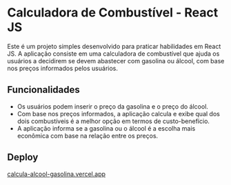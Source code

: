 # Calculadora de Combustível - React JS

Este é um projeto simples desenvolvido para praticar habilidades em React JS. A aplicação consiste em uma calculadora de combustível que ajuda os usuários a decidirem se devem abastecer com gasolina ou álcool, com base nos preços informados pelos usuários.

## Funcionalidades

- Os usuários podem inserir o preço da gasolina e o preço do álcool.
- Com base nos preços informados, a aplicação calcula e exibe qual dos dois combustíveis é a melhor opção em termos de custo-benefício.
- A aplicação informa se a gasolina ou o álcool é a escolha mais econômica com base na relação entre os preços.

## Deploy

[calcula-alcool-gasolina.vercel.app](https://calcula-alcool-gasolina.vercel.app/)

